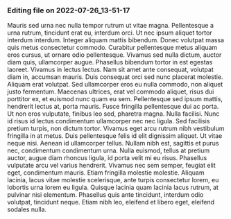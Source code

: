 

### Editing file on 2022-07-26_13-51-17

Mauris sed urna nec nulla tempor rutrum ut vitae magna. Pellentesque a urna rutrum, tincidunt erat eu, interdum orci. Ut nec ipsum aliquet tortor interdum interdum. Integer aliquam mattis bibendum. Donec volutpat massa quis metus consectetur commodo. Curabitur pellentesque metus aliquam eros cursus, ut ornare odio pellentesque. Vivamus sed nulla dictum, auctor diam quis, ullamcorper augue. Phasellus bibendum tortor in est egestas laoreet. Vivamus in lectus lectus. Nam sit amet ante consequat, volutpat diam in, accumsan mauris. Duis consequat orci sed nunc placerat molestie. Aliquam erat volutpat. Sed ullamcorper eros eu nulla commodo, non aliquet justo fermentum. Maecenas ultrices, erat vel commodo aliquet, risus dui porttitor ex, et euismod nunc quam eu sem. Pellentesque sed ipsum mattis, hendrerit lectus at, porta mauris. Fusce fringilla pellentesque dui ac porta.
Ut non eros vulputate, finibus leo sed, pharetra magna. Nulla facilisi. Nunc id risus id lectus condimentum ullamcorper nec nec ligula. Sed facilisis pretium turpis, non dictum tortor. Vivamus eget arcu rutrum nibh vestibulum fringilla in at metus. Duis pellentesque felis id elit dignissim aliquet. Ut vitae neque nisi. Aenean id ullamcorper tellus. Nullam nibh est, sagittis et purus nec, condimentum condimentum urna. Nulla euismod, tellus at pretium auctor, augue diam rhoncus ligula, id porta velit mi eu risus.
Phasellus vulputate arcu vel varius hendrerit. Vivamus nec sem semper, feugiat elit eget, condimentum mauris. Etiam fringilla molestie molestie. Aliquam lacinia, lacus vitae molestie scelerisque, ante turpis consectetur lorem, eu lobortis urna lorem eu ligula. Quisque lacinia quam lacinia lacus rutrum, at pulvinar nisi elementum. Phasellus quis ante tincidunt, interdum odio volutpat, tincidunt neque. Etiam nibh leo, eleifend et libero eget, eleifend sodales nulla.


